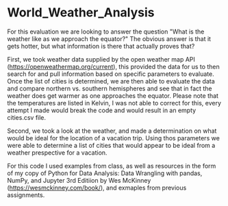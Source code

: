# World_Weather_Analysis

For this evaluation we are looking to answer the question "What is the weather like as we approach the equator?" The obvious answer is that it gets hotter, but what information is there that actually proves that?

First, we took weather data supplied by the open weather map API (https://openweathermap.org/current), this provided the data for us to then search for and pull information based on specific parameters to evaluate. Once the list of cities is determined, we are then able to evaluate the data and compare northern vs. southern hemispheres and see that in fact the weather does get warmer as one approaches the equator. Please note that the temperatures are listed in Kelvin, I was not able to correct for this, every attempt I made would break the code and would result in an empty cities.csv file.

Second, we took a look at the weather, and made a determination on what would be ideal for the location of a vacation trip. Using thos parameters we were able to determine a list of cities that would appear to be ideal from a weather prespective for a vacation.

For this code I used examples from class, as well as resources in the form of my copy of Python for Data Analysis: Data Wrangling with pandas, NumPy, and Jupyter 3rd Editiion by Wes McKinney (https://wesmckinney.com/book/), and exmaples from previous assignments.
